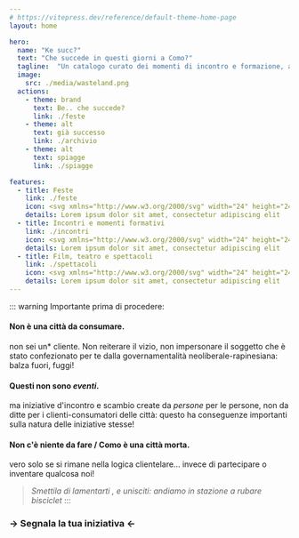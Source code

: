 ```yaml
---
# https://vitepress.dev/reference/default-theme-home-page
layout: home

hero:
  name: "Ke succ?"
  text: "Che succede in questi giorni a Como?"
  tagline:  "Un catalogo curato dei momenti di incontro e formazione, a volte sconosciuti, a cui si può partecipare nella nostra città."
  image:
    src: ./media/wasteland.png
  actions:
    - theme: brand
      text: Be.. che succede?
      link: ./feste
    - theme: alt
      text: già successo
      link: ./archivio
    - theme: alt
      text: spiagge
      link: ./spiagge      

features:
  - title: Feste
    link: ./feste
    icon: <svg xmlns="http://www.w3.org/2000/svg" width="24" height="24" viewBox="0 0 24 24" fill="none" stroke="#ff0000" stroke-width="2" stroke-linecap="round" stroke-linejoin="round" class="lucide lucide-party-popper"><path d="M5.8 11.3 2 22l10.7-3.79"/><path d="M4 3h.01"/><path d="M22 8h.01"/><path d="M15 2h.01"/><path d="M22 20h.01"/><path d="m22 2-2.24.75a2.9 2.9 0 0 0-1.96 3.12c.1.86-.57 1.63-1.45 1.63h-.38c-.86 0-1.6.6-1.76 1.44L14 10"/><path d="m22 13-.82-.33c-.86-.34-1.82.2-1.98 1.11c-.11.7-.72 1.22-1.43 1.22H17"/><path d="m11 2 .33.82c.34.86-.2 1.82-1.11 1.98C9.52 4.9 9 5.52 9 6.23V7"/><path d="M11 13c1.93 1.93 2.83 4.17 2 5-.83.83-3.07-.07-5-2-1.93-1.93-2.83-4.17-2-5 .83-.83 3.07.07 5 2Z"/></svg>
    details: Lorem ipsum dolor sit amet, consectetur adipiscing elit
  - title: Incontri e momenti formativi
    link: ./incontri
    icon: <svg xmlns="http://www.w3.org/2000/svg" width="24" height="24" viewBox="0 0 24 24" fill="none" stroke="#ff8040" stroke-width="2" stroke-linecap="round" stroke-linejoin="round" class="lucide lucide-notebook-pen"><path d="M13.4 2H6a2 2 0 0 0-2 2v16a2 2 0 0 0 2 2h12a2 2 0 0 0 2-2v-7.4"/><path d="M2 6h4"/><path d="M2 10h4"/><path d="M2 14h4"/><path d="M2 18h4"/><path d="M21.378 5.626a1 1 0 1 0-3.004-3.004l-5.01 5.012a2 2 0 0 0-.506.854l-.837 2.87a.5.5 0 0 0 .62.62l2.87-.837a2 2 0 0 0 .854-.506z"/></svg> 
    details: Lorem ipsum dolor sit amet, consectetur adipiscing elit
  - title: Film, teatro e spettacoli
    link: ./spettacoli
    icon: <svg xmlns="http://www.w3.org/2000/svg" width="24" height="24" viewBox="0 0 24 24" fill="none" stroke="#ff8000" stroke-width="2" stroke-linecap="round" stroke-linejoin="round" class="lucide lucide-clapperboard"><path d="M20.2 6 3 11l-.9-2.4c-.3-1.1.3-2.2 1.3-2.5l13.5-4c1.1-.3 2.2.3 2.5 1.3Z"/><path d="m6.2 5.3 3.1 3.9"/><path d="m12.4 3.4 3.1 4"/><path d="M3 11h18v8a2 2 0 0 1-2 2H5a2 2 0 0 1-2-2Z"/></svg>
    details: Lorem ipsum dolor sit amet, consectetur adipiscing elit
---
```

::: warning Importante prima di procedere:

#### Non è una città da consumare.
non sei un* cliente. Non reiterare il vizio, non impersonare il soggetto che è stato confezionato per te dalla governamentalità neoliberale-rapinesiana: balza fuori, fuggi!

#### Questi non sono *eventi*.
ma iniziative d'incontro e scambio create da *persone* per le persone, non da ditte per i clienti-consumatori delle città: questo ha conseguenze importanti sulla natura delle iniziative stesse!

#### Non c'è niente da fare / Como è una città morta.
vero solo se si rimane nella logica clientelare... invece di partecipare o inventare qualcosa noi!

>*Smettila di lamentarti , e unisciti: andiamo in stazione a rubare bisciclet*
:::

### → Segnala la tua iniziativa ← 
